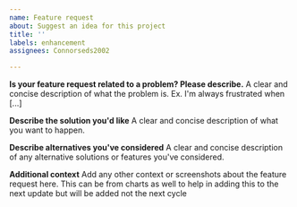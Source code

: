 ```yaml
---
name: Feature request
about: Suggest an idea for this project
title: ''
labels: enhancement
assignees: Connorseds2002

---
```


**Is your feature request related to a problem? Please describe.**
A clear and concise description of what the problem is. Ex. I'm always frustrated when [...]

**Describe the solution you'd like**
A clear and concise description of what you want to happen.

**Describe alternatives you've considered**
A clear and concise description of any alternative solutions or features you've considered.

**Additional context**
Add any other context or screenshots about the feature request here.
This can be from charts as well to help in adding this to the next update but will be added not the next cycle 
